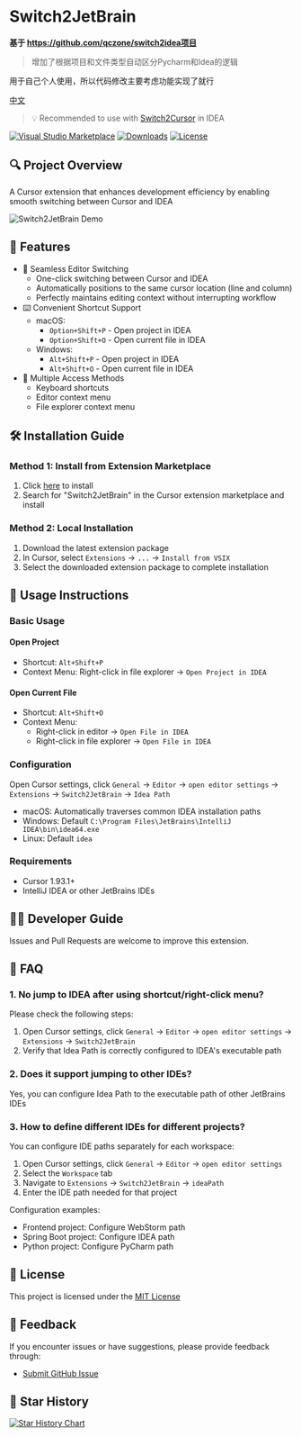 # Switch2JetBrain


**基于 https://github.com/qczone/switch2idea项目**


> 增加了根据项目和文件类型自动区分Pycharm和Idea的逻辑

用于自己个人使用，所以代码修改主要考虑功能实现了就行




[中文](README_zh.md)

> 💡 Recommended to use with [Switch2Cursor](https://github.com/qczone/switch2cursor) in IDEA

[![Visual Studio Marketplace](https://img.shields.io/visual-studio-marketplace/v/qczone.Switch2JetBrain?label=VS%20Marketplace&style=for-the-badge&logo=visual-studio-code)](https://marketplace.visualstudio.com/items?itemName=qczone.Switch2JetBrain)
[![Downloads](https://img.shields.io/visual-studio-marketplace/d/qczone.Switch2JetBrain?style=for-the-badge&logo=visual-studio-code)](https://marketplace.visualstudio.com/items?itemName=qczone.Switch2JetBrain)
[![License](https://img.shields.io/badge/license-MIT-blue.svg?style=for-the-badge)](LICENSE)

## 🔍 Project Overview

A Cursor extension that enhances development efficiency by enabling smooth switching between Cursor and IDEA

![Switch2JetBrain Demo](images/switch-show.gif)

## 🌟 Features

- 🚀 Seamless Editor Switching
  - One-click switching between Cursor and IDEA
  - Automatically positions to the same cursor location (line and column)
  - Perfectly maintains editing context without interrupting workflow
- ⌨️ Convenient Shortcut Support
  - macOS:
    - `Option+Shift+P` - Open project in IDEA
    - `Option+Shift+O` - Open current file in IDEA
  - Windows:
    - `Alt+Shift+P` - Open project in IDEA
    - `Alt+Shift+O` - Open current file in IDEA
- 🔧 Multiple Access Methods
  - Keyboard shortcuts
  - Editor context menu
  - File explorer context menu

## 🛠️ Installation Guide

### Method 1: Install from Extension Marketplace

1. Click [here](https://marketplace.visualstudio.com/items?itemName=qczone.Switch2JetBrain) to install
2. Search for "Switch2JetBrain" in the Cursor extension marketplace and install

### Method 2: Local Installation

1. Download the latest extension package
2. In Cursor, select `Extensions` → `...` → `Install from VSIX`
3. Select the downloaded extension package to complete installation

## 🚀 Usage Instructions

### Basic Usage

#### Open Project

- Shortcut: `Alt+Shift+P`
- Context Menu: Right-click in file explorer → `Open Project in IDEA`

#### Open Current File

- Shortcut: `Alt+Shift+O`
- Context Menu:
  - Right-click in editor → `Open File in IDEA`
  - Right-click in file explorer → `Open File in IDEA`

### Configuration

Open Cursor settings, click `General` → `Editor` → `open editor settings` → `Extensions` → `Switch2JetBrain` → `Idea Path`

- macOS: Automatically traverses common IDEA installation paths
- Windows: Default `C:\Program Files\JetBrains\IntelliJ IDEA\bin\idea64.exe`
- Linux: Default `idea`

### Requirements

- Cursor 1.93.1+
- IntelliJ IDEA or other JetBrains IDEs

## 🧑‍💻 Developer Guide

Issues and Pull Requests are welcome to improve this extension.

## 🙋 FAQ

### 1. No jump to IDEA after using shortcut/right-click menu?

Please check the following steps:

1. Open Cursor settings, click `General` → `Editor` → `open editor settings` → `Extensions` → `Switch2JetBrain`
2. Verify that Idea Path is correctly configured to IDEA's executable path

### 2. Does it support jumping to other IDEs?

Yes, you can configure Idea Path to the executable path of other JetBrains IDEs

### 3. How to define different IDEs for different projects?

You can configure IDE paths separately for each workspace:

1. Open Cursor settings, click `General` → `Editor` → `open editor settings`
2. Select the `Workspace` tab
3. Navigate to `Extensions` → `Switch2JetBrain` → `ideaPath`
4. Enter the IDE path needed for that project

Configuration examples:

- Frontend project: Configure WebStorm path
- Spring Boot project: Configure IDEA path
- Python project: Configure PyCharm path

## 📄 License

This project is licensed under the [MIT License](LICENSE)

## 📮 Feedback

If you encounter issues or have suggestions, please provide feedback through:

- [Submit GitHub Issue](https://github.com/qczone/Switch2JetBrain/issues) 

## 🌟 Star History

[![Star History Chart](https://api.star-history.com/svg?repos=qczone/Switch2JetBrain&type=Date)](https://star-history.com/#qczone/Switch2JetBrain&Date)